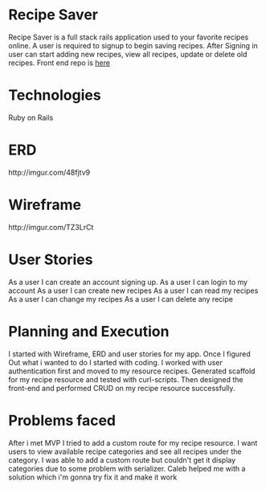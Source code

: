 <h1>Recipe Saver</h1>
<p>Recipe Saver is a full stack rails application used to your favorite recipes
online. A user is required to signup to begin saving recipes. After Signing in
user can start adding new recipes, view all recipes, update or delete old
recipes. Front end repo is
<a href="https://github.com/pprakasam/recipe-saver-client">here</a></p>
<h1>Technologies</h1>
<p>Ruby on Rails</p>
<h1>ERD</h1>
http://imgur.com/48fjtv9
<h1>Wireframe</h1>
http://imgur.com/TZ3LrCt
<h1>User Stories</h1>
As a user I can create an account signing up.
As a user I can login to my account
As a user I can create new recipes
As a user I can read my recipes
As a user I can change my recipes
As a user I can delete any recipe
<h1>Planning and Execution</h1>
<p>I started with Wireframe, ERD and user stories for my app. Once I figured Out
what i wanted to do I started with coding. I worked with user authentication
first and moved to my resource recipes. Generated scaffold for my recipe resource
and tested with curl-scripts. Then designed the front-end and performed CRUD on
my recipe resource successfully.</p>
<h1>Problems faced</h1>
<p>After i met MVP I tried to add a custom route for my recipe resource.
I want users to view available recipe categories and see all recipes under the
category. I was able to add a custom route but couldn't get it display
categories due to some problem with serializer. Caleb helped me with a solution
which i'm gonna try fix it and make it work</p>

